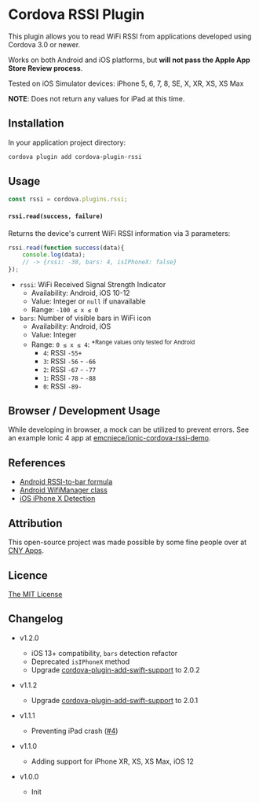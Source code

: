 # Cordova RSSI Plugin

This plugin allows you to read WiFi RSSI from applications developed using Cordova 3.0 or newer.

Works on both Android and iOS platforms, but **will not pass the Apple App Store Review process**.

Tested on iOS Simulator devices: iPhone 5, 6, 7, 8, SE, X, XR, XS, XS Max

**NOTE**: Does not return any values for iPad at this time.

## Installation

In your application project directory:

```bash
cordova plugin add cordova-plugin-rssi
```


## Usage

```js
const rssi = cordova.plugins.rssi;
```


#### `rssi.read(success, failure)`

Returns the device's current WiFi RSSI information via 3 parameters:

```js
rssi.read(function success(data){
    console.log(data);
    // -> {rssi: -38, bars: 4, isIPhoneX: false}
});
```

- `rssi`: WiFi Received Signal Strength Indicator
  - Availability: Android, iOS 10-12
  - Value: Integer or `null` if unavailable
  - Range: `-100 ≤ x ≤ 0`
- `bars`: Number of visible bars in WiFi icon
  - Availability: Android, iOS
  - Value: Integer
  - Range: `0 ≤ x ≤ 4`: <sup>\*Range values only tested for Android</sup>
    - `4`: RSSI `-55+`
    - `3`: RSSI `-56` - `-66`
    - `2`: RSSI `-67` - `-77`
    - `1`: RSSI `-78` - `-88`
    - `0`: RSSI `-89-`


## Browser / Development Usage

While developing in browser, a mock can be utilized to prevent errors. See an example Ionic 4 app at [emcniece/ionic-cordova-rssi-demo](https://github.com/emcniece/ionic-cordova-rssi-demo).


## References

- [Android RSSI-to-bar formula](https://android.stackexchange.com/a/176325)
- [Android WifiManager class](https://github.com/eldarerathis/android_frameworks_base/blob/eldarerathis-7.1.x/wifi/java/android/net/wifi/WifiManager.java#L633)
- [iOS iPhone X Detection](https://stackoverflow.com/a/47566231/943540)


## Attribution

This open-source project was made possible by some fine people over at [CNY Apps](http://cnyapps.com/).


## Licence ##

[The MIT License](./LICENSE)

## Changelog ##

- v1.2.0
  - iOS 13+ compatibility, `bars` detection refactor
  - Deprecated `isIPhoneX` method
  - Upgrade [cordova-plugin-add-swift-support](https://github.com/akofman/cordova-plugin-add-swift-support) to 2.0.2

- v1.1.2
  - Upgrade [cordova-plugin-add-swift-support](https://github.com/akofman/cordova-plugin-add-swift-support) to 2.0.1

- v1.1.1
  - Preventing iPad crash ([#4](https://github.com/emcniece/cordova-plugin-rssi/pull/4))

- v1.1.0
  - Adding support for iPhone XR, XS, XS Max, iOS 12

- v1.0.0
  - Init